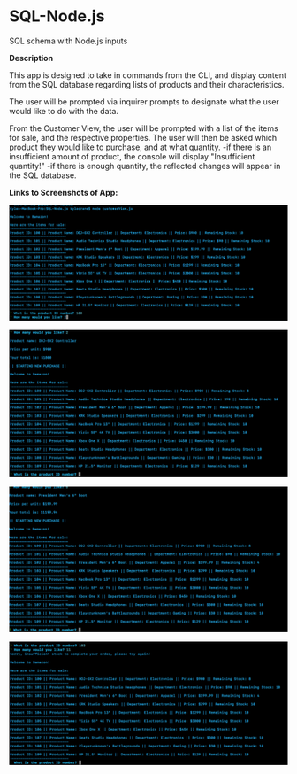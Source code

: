 # SQL-Node.js
SQL schema with Node.js inputs


**Description**

This app is designed to take in commands from the CLI, and display content from the SQL database regarding lists of products and their characteristics. 

The user will be prompted via inquirer prompts to designate what the user would like to do with the data. 

From the Customer View, the user will be prompted with a list of the items for sale, and the respective properties. The user will then be asked which product they would like to purchase, and at what quantity.
	-if there is an insufficient amount of product, the console will display "Insufficient quantity!"
	-if there is enough quantity, the reflected changes will appear in the SQL database. 



**Links to Screenshots of App:**

![Screenshot of the initial prompt in console](/screenshots/initial-screen.png?raw=true "Initial Prompt")

![Screenshot of completed order with changes reflected in quantity](/screenshots/completed-order1.png?raw=true "First Completed Order")

![Screenshot of second completed order, confirming old order info was reflected in database](/screenshots/completed-order2.png?raw=true "Second Completed Order")

![Incomplete order, system knows there's not enough stock to satisfy order, error message, customer orders again](/screenshots/incomplete-order.png?raw=true "Incomplete Order")